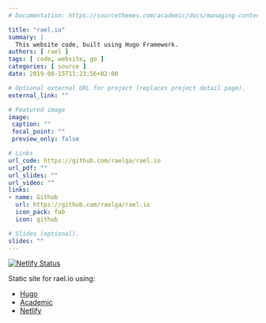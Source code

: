 ```yaml
---
# Documentation: https://sourcethemes.com/academic/docs/managing-content/

title: "rael.io"
summary: |
  This website code, built using Hugo Framework.
authors: [ rael ]
tags: [ code, website, go ]
categories: [ source ]
date: 2019-08-15T11:23:56+02:00

# Optional external URL for project (replaces project detail page).
external_link: ""

# Featured image
image:
 caption: ""
 focal_point: ""
 preview_only: false

# Links
url_code: https://github.com/raelga/rael.io
url_pdf: ""
url_slides: ""
url_video: ""
links:
- name: Github
  url: https://github.com/raelga/rael.io
  icon_pack: fab
  icon: github

# Slides (optional).
slides: ""
---
```


[![Netlify Status](https://api.netlify.com/api/v1/badges/17660b24-5ace-4e45-9d81-31237fbc07fd/deploy-status)](https://app.netlify.com/sites/rael/deploys)

Static site for rael.io using:

- [Hugo](http://gohugo.io/) 
- [Academic](https://sourcethemes.com/academic/)
- [Netlify](https://netlify.com)